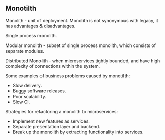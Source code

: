 Monotilth
-

Monolith - unit of deployment.
Monolith is not synonymous with legacy, it has advantages & disadvantages.

Single process monolith.

Modular monolith - subset of single process monolith,
which consists of separate modules.

Distributed Monolith - when microservices tightly bounded,
and have high complexity of connections within the system.

Some examples of business problems caused by monotilth:
* Slow delivery.
* Buggy software releases.
* Poor scalability.
* Slow CI.

Strategies for refactoring a monolith to microservices:
* Implement new features as services.
* Separate presentation layer and backend.
* Break up the monolith by extracting functionality into services.
